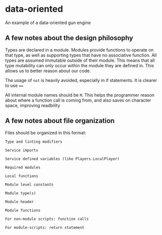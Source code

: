 # data-oriented
An example of a data-oriented gun engine

## A few notes about the design philosophy
Types are declared in a module. Modules provide functions to operate on that type, as well as supporting types that have no associative function. All types are assumed immutable outside of their module. This means that all type mutability can only occur within the module they are defined in. This allows us to better reason about our code.

The usage of `not` is heavily avoided, especially in if statements. It is clearer to use `==`

All internal module names should be `M`. This helps the programmer reason about where a function call is coming from, and also saves on character space, improving readbility

## A few notes about file organization
Files should be organized in this format:
```
Type and linting modifiers

Service imports

Service defined variables (like Players.LocalPlayer)

Required modules

Local functions

Module level constants

Module type(s)

Module header

Module functions

For non-module scripts: function calls

For module-scripts: return statement
```
